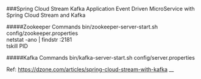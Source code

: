 ###Spring Cloud Stream Kafka Application
Event Driven MicroService with Spring Cloud Stream and Kafka


#####Zookeeper Commands
bin/zookeeper-server-start.sh config/zookeeper.properties<br>
netstat -ano | findstr :2181<br>
tskill PID


#####Kafka Commands
bin/kafka-server-start.sh config/server.properties

Ref: https://dzone.com/articles/spring-cloud-stream-with-kafka
__
